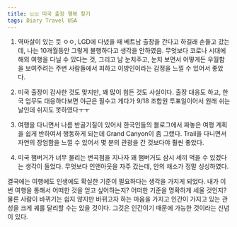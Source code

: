 ```yaml
---
title: 🇺🇸 미국 출장 행복 찾기
tags: Diary Travel USA
---
```

1. 역마살이 있는 듯 ㅇㅇ, LGD에 다녔을 때 베트남 출장을 간다고 하길래 손들고 갔는데, 나는 10개월동안 그렇게 불행하다고 생각을 안하였음. 무엇보다 코로나 시대에 해외 여행을 다닐 수 있다는 것, 그리고 남 눈치주고, 눈치 보면서 어떻게든 우월함을 보여주려는 주변 사람들에서 피하고 이방인이라는 감정을 느낄 수 있어서 좋았다.

2. 미국 출장이 감사한 것도 맞지만, 꽤 많이 힘든 것도 사실이다. 출장 대응도 하고, 한국 업무도 대응하다보면 야근은 필수고 게다가 9/18 조합원 투표일이어서 원래 쉬는 날인데 쉬지도 못하였다ㅜㅜ

3. 여행을 다니면서 나름 반골기질이 있어서 한국인들의 블로그에서 짜놓은 여행 계획을 쉽게 반하여서 행동하게 되는데 Grand Canyon이 좀 그랬다. Trail을 다니면서 자연의 장엄함을 느낄 수 있어서 몇 분의 관광을 간 것보다야 훨씬 좋았다.

4. 미국 햄버거가 너무 물리는 변곡점을 지나자 꽤 햄버거도 삼시 세끼 먹을 수 있겠다는 생각이 들었다. 무엇보다 인앤아웃을 자주 갔는데, 안의 채소가 정말 싱싱하였다.

결국에는 여행에도 인생에도 확실한 기준이 필요하다는 생각을 가지게 되었다. 내가 이번 여행을 통해서 어떠한 것을 얻고 싶어하는지? 어떠한 기준을 명확하게 세울 것인지? 물론 사람이 바뀌기는 쉽지 않지만 바뀌고자 하는 마음을 가지고 인간이 가지고 있는 관성을 크게 궤를 달리할 수는 있을 것이다. 그것은 인간이기 때문에 가능한 것이라는 신념이 있다.
